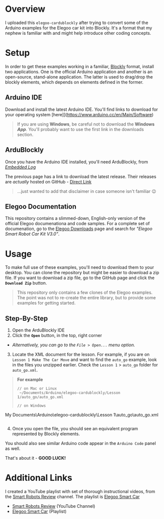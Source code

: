 # Overview
I uploaded this `elegoo-cardublockly` after trying to convert some of the Arduino examples for the Elegoo car kit into Blockly.  It's a format that my nephew is familiar with and might help introduce other coding concepts.

# Setup
In order to get these examples working in a familiar, [Blockly](https://code.google.com/blockly) format, install two applications.  One is the official Arduino application and another is an open-source, stand-alone application.  The latter is used to drag/drop the blockly elements, which depends on elements defined in the former.

## Arduino IDE
Download and install the latest Arduino IDE.
You'll find links to download for your operating system [here]](https://www.arduino.cc/en/Main/Software)

> If you are using **Windows**, be careful not to download the **Windows _App_**.  You'll probably want to use the first link in the downloads section.

## ArduBlockly
Once you have the Arduino IDE installed, you'll need ArduBlockly, from [_Embedded Log_](https://ardublockly.embeddedlog.com/)

The previous page has a link to download the latest release.  Their releases are _actually_ hosted on GitHub - [Direct Link](https://github.com/carlosperate/ardublockly/releases)
> ...just wanted to add that disclaimer in case someone isn't familiar :wink:

## Elegoo Documentation
This repository contains a slimmed-down, English-only version of the official Elegoo documenationa and code samples.  For a complete set of documenation, go to the [Elegoo Downloads](https://www.elegoo.com/download/) page and search for _"Elegoo Smart Robot Car Kit V3.0"_.

# Usage
To make full use of these examples, you'll need to download them to your desktop.  You can clone the repository but might be easier to download a zip file.  If you want to download a zip file, go to the GitHub page and click the **`Download Zip`** button.

> This repository only contains a few clones of the Elegoo examples.  The point was not to re-create the entire library, but to provide some examples for getting started.

## Step-By-Step
1. Open the ArduBlockly IDE
2. Click the **`Open`** button, in the top, right corner
 - _Alternatively, you can go to the `File > Open...` menu option._
3. Locate the XML document for the lesson.  For example, if you are on `Lesson 1 Make The Car Move` and want to find the `auto_go` example, look in the files you unzipped earlier.  Check the `Lesson 1` > `auto_go` folder for `auto_go.xml`.

> **For example**
> ```
> // on Mac or Linux
>  ~/Documents/Arduino/elegoo-cardublockly/Lesson 1/auto_go/auto_go.xml
>  
> // on Windows
 My Documents\Arduino\elegoo-cardublockly\Lesson 1\auto_go\auto_go.xml
> 
> ```

4.  Once you open the file, you should see an equivalent program represented by Blockly elements.

You should also see similar Arduino code appear in the `Arduino Code` panel as well.


That's about it - **GOOD LUCK!**
# Additional Links
I created a YouTube playlist with set of thorough instructional videos, from the [Smart Robots Review](https://www.youtube.com/channel/UCg-ImO83_pfK5EbagezLoAw) channel.  The playlist is [Elegoo Smart Car](https://www.youtube.com/playlist?list=PL8fVedNXdacElj4Taa3VsgnBl6v9Otvq2)
 - [Smart Robots Review](https://www.youtube.com/channel/UCg-ImO83_pfK5EbagezLoAw) (YouTube Channel)
 - [Elegoo Smart Car](https://www.youtube.com/playlist?list=PL8fVedNXdacElj4Taa3VsgnBl6v9Otvq2) (Playlist)
 